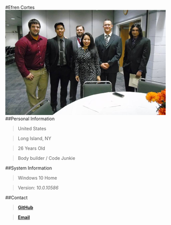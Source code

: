 #Efren Cortes
![Efren Cortes]( http://www.github.com/efrencortes315/Hello-World/blob/master/acm.jpg?raw=true "ACM induction 2015")
##Personal Information
  >United States
  
  >Long Island, NY
  
  >26 Years Old
  
  >Body builder / Code Junkie
  
##System Information
  >Windows 10 Home
  
  >Version: *10.0.10586*
  
##Contact
  >[**GitHub**](https://github.com/efrencortes315)
  
  >[**Email**](efren.cortes315@gmail.com)
